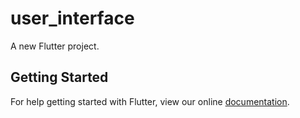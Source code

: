 # user_interface

A new Flutter project.

## Getting Started

For help getting started with Flutter, view our online
[documentation](https://flutter.io/).
